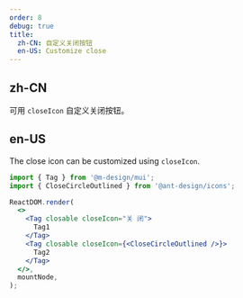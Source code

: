 ```yaml
---
order: 8
debug: true
title:
  zh-CN: 自定义关闭按钮
  en-US: Customize close
---
```


## zh-CN

可用 `closeIcon` 自定义关闭按钮。

## en-US

The close icon can be customized using `closeIcon`.

```jsx
import { Tag } from '@m-design/mui';
import { CloseCircleOutlined } from '@ant-design/icons';

ReactDOM.render(
  <>
    <Tag closable closeIcon="关 闭">
      Tag1
    </Tag>
    <Tag closable closeIcon={<CloseCircleOutlined />}>
      Tag2
    </Tag>
  </>,
  mountNode,
);
```
